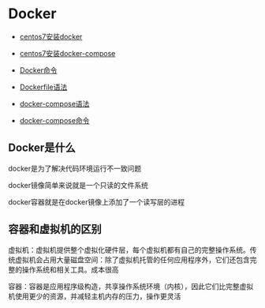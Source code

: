 # Docker

+ [centos7安装docker](centos7安装docker.md)

+ [centos7安装docker-compose](centos7安装docker-compose.md)

+ [Docker命令](Docker命令.md)

+ [Dockerfile语法](Dockerfile语法.md)

+ [docker-compose语法](docker-compose语法.md)

+ [docker-compose命令](docker-compose命令.md)

## Docker是什么

docker是为了解决代码环境运行不一致问题

docker镜像简单来说就是一个只读的文件系统

docker容器就是在docker镜像上添加了一个读写层的进程

## 容器和虚拟机的区别

虚拟机：虚拟机提供整个虚拟化硬件层，每个虚拟机都有自己的完整操作系统。传统虚拟机会占用大量磁盘空间：除了虚拟机托管的任何应用程序外，它们还包含完整的操作系统和相关工具。成本很高

容器：容器是应用程序级构造，共享操作系统环境（内核），因此它们比完整虚拟机使用更少的资源，并减轻主机内存的压力，操作更灵活
